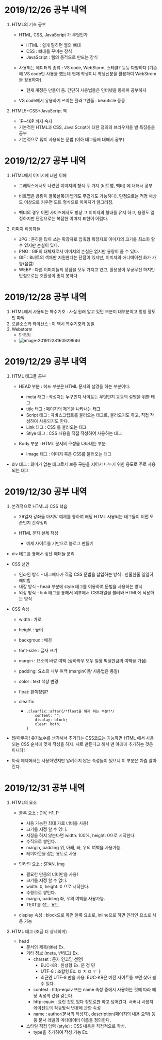 # **2019/12/26 공부 내역**



1. HTML의 기초 공부

   - HTML, CSS, JavaScript 가 무엇인가

     - HTML : 쉽게 말하면 웹의 뼈대
     - CSS : 뼈대를 꾸미는 장식
     - JavaScript : 웹의 동적으로 만드는 장식

   - 사용되는 에디터의 종류 : VS code, WebStorm, 스테클? 등등 다양하다 (기존에 VS code만 사용을 했는데 현재 학생이니 학생신분을 활용하여 WebStrom을 활용하자)

     - 현재 계정은 만들어 둠. 간단히 사용법들은 인터넷을 통하여 공부하자

   - VS code에서 유용하게 쓰이는 플러그인들 : beauticle 등등

     

2. HTML5+CSS+JavaScript 책

   - 1P~40P 까지 숙지
   - 기본적인 HTML과 CSS, Java Script에 대한 정의와 브라우저들 별 특징들을 공부
   - 기본적으로 많이 사용되는 문법 (이하 태그들에 대해서 공부)



# **2019/12/27 공부 내역**



1. HTML에서 이미지에 대한 이해

   - 그래픽스에서도 나왔던 이미지의 형식 두 가지 (비트맵, 벡터) 에 대해서 공부

   - 비트맵은 용량이 들쭉날쭉(가볍게도 무겁게도 가능하다), 단점으로는 적정 해상도 이상으로 키우면 도트 형식으로 이미지가 일그러짐.

   - 벡터의 경우 어떤 사이즈에서도 항상 그 이미지의 형태를 유지 하고, 용량도 일정하지만 단점으로는 복잡한 이미지 표현이 어렵다.

     

2. 이미지 확장자들
   - JPG : 흔히들 많이 쓰는 확장자로 압축형 확장자로 이미지의 크기를 최소화 할 수 있지만 손실이 있다.
   - PNG : GIF의 대체재로서 이미지의 손실은 없지만 용량이 클 수 있다.
   - GIF : 8비트의 색체만 지원한다는 단점이 있지만, 이미지의 애니메이션 화가 가능(움짤)
   - WEBP : 다른 이미지들의 장점을 모두 가지고 있고, 활용성이 무궁무진 하지만 단점으로는 호환성이 좋지 못하다.



# **2019/12/28 공부 내역**



1. HTML에서 사용되는 특수기호 : 사실 원래 알고 있던 부분이 대부분이고 명칭 정도만 파악
2. 오픈소스와 라이선스 : 이 역시 특수기호와 동일
3. Webstorm
   - 단축키
   - ![image-20191228160929946](C:\Users\Moon\AppData\Roaming\Typora\typora-user-images\image-20191228160929946.png)



# **2019/12/29 공부 내역**

1. HTML 태그들 공부

   - HEAD 부분 : 헤드 부분은  HTML 문서의 설명을 하는 부분이다.
     - meta 태그 : 작성자는 누구인지 사이트는 무엇인지 등등의 설명을 위한 태그
     - title 태그 : 페이지의 제목을 나타내는 태그
     - Script 태그 : 자바스크립트를 불러오는 태그로, 불러오기도 하고, 직접 작성하여 사용되기도 한다.
     - Link 태그 : CSS 를 불러오는 태그
     - Stlye 태그 : CSS 내용을 직접 작성하여 사용하는 태그

   - Body 부분 : HTML 문서의 구성을 나타내는 부분

     - Image 태그 : 이미지 혹은 CSS를 불러오는 태그
- div 태그 : 의미가 없는 태그로서 보통 구분을 지어서 나누기 위한 용도로 주로 사용되는 태그



# **2019/12/30 공부 내역**

1. 본격적으로 HTML과 CSS 학습

   - 29일자 강좌들 마지막 예제를 통하여 해당 HTML 사용되는 태그들이 어떤 모습인지 간략정리
   
   - HTML 문자 실제 작성
     - 예제 사이트를 기반으로 블로그 만들기
  - div 태그를 통해서 상단 헤더들 분리
   
   - CSS 선언
     - 인라인 방식 - 태그에다가 직접 CSS 문법을 삽입하는 방식 : 한줄한줄 일일히 해야함
     - 내장 방식 - head 부분에 style 태그를 이용하여 문법을 사용하는 방식
     - 외장 방식 - link 태그를 통해서 외부에서 CSS파일을 불러와 HTML에 적용하는 방식
   
   - CSS 속성
   
     - width : 가로 
     
     - height : 높이
     
     - backgroud : 배경
     
     - font-size : 글자 크기
     
     - margin : 요소의 바깥 여백 (상하좌우 모두 일정 픽셀만큼의 여백을 가짐)
     
     - padding: 요소의 내부 여백 (margin이랑 사용법은 동일)
     
     - color : text 색상 변경
     
     - float: 왼쪽정렬?
     
     - clearfix
     
       - ```
         .clearfix::after{/*float을 해제 하는 부분?*/
             content: "";
             display: block;
             clear: both;
         }
         ```
     
       
   
   - !알아두자! 유지보수를 생각해서 추가되는 CSS코드는 가능하면 HTML 에서 사용되는 CSS  순서에 맞게 작성을 하자. 새로 만든다고 해서 맨 아래에 추가하는 것은 아니다!
   
   - 아직 예제에서는 사용하였지만 알려주지 않은 속성들이 있으니 이 부분은 차츰 알아간다.



# **2019/12/31 공부 내역**

1. HTML의 요소

   - 블록 요소 : DIV, H1, P
     - 사용 가능한 최대 가로 너비를 사용!
     - 크기를 지정 할 수 있다.
     - 지정을 하지 않는다면 width: 100%, height: 0으로 시작한다.
     - 수직으로 쌓인다.
     - margin, padding 위, 아래, 좌, 우의 여백을 사용가능.
     - 레이아웃을 잡는 용도로 사용
   - 인라인 요소 : SPAN, Img
     - 필요한 만큼의 너비만을 사용!
     - 크기를 지정 할 수 없다.
     - width: 0, height: 0 으로 시작한다.
     - 수평으로 쌓인다.
     - margin, padding 좌, 우의 여백을 사용가능.
     - TEXT를 잡는 용도

   - display 속성 : block으로 하면 블록 요소로, inline으로 하면 인라인 요소로 사용 가능

2. HTML 태그 (조금 더 상세하게)

   - head
     - 문서의 제목(title) 	Ex. <title> 제목 </title>
     - 기타 정보 (meta, 빈태그)     Ex. <meta charset="UTF-8">
       - charset : 문자 인코딩 선언!
         - EUC-KR : 완성형 	Ex. 문 정 민
         - UTF-8 : 조합형        Ex. ㅁ ㅈ ㅁ ㅜ ㅏ
         - 최근엔 UTF-8 만을 사용. EUC-KR은 예전 사이트를 보면 찾아 볼 수 있다.
       - contest : http-equiv 또는 name 속성 중에서 사용하는 것에 따라 해당 속성의 값을 갖는다.
       - http-equiv : 요런 것도 있다 정도로만 하고 넘어간다. 서버나 사용자 에이전트의 작동방식 변경에 관한 속성
       - name : author(문서의 작성자), description(페이지의 내용 요약)  등등 문서 레벨의 메타데이터 이름을 정의한다.
     - 스타일 직접 입력 (style) : CSS 내용을 직접적으로 작성.
       - type을 추가하여 작성 가능 Ex. <style type="text/css"> 물론 HTML5에서는 생략됨.
       - body에서도 동작이 되긴한다. 딱히 문제는 없다! 다만 HTML에서 동작하는 효율이 좋지는 못하다.
     - 스타일 외부에서 가져와서 연결 (link, 빈태그) : 보통 CSS에서 스타일 불러오기    Ex. <link rel="stylesheet" href="./main.css">
       - crossorigin(HTML5에서 추가 된 속성) : 현재로선 몰라도 됨.
       - href : 링크된 리소스 URL을 나타내는 속성 (쉽게 생각하면 CSS의 경로)
       - hreflang : 링크된 리소스의 언어로 href 속성이 존재할때만 사용. (보통 생략)
       - rel : 링크된 문서와 현재 문서의 관계, 보통 stylesheet나 icon 을 주로 사용
       - MIME type
         - text/plain
         - text/html
         - image/jpeg
         - image/png
         - audio/mpeg 등등
       - BASE   Ex. <base href="./css/">
         - 상대 경로로 사용 할 수 있는 것을 기준으로 만드는 것.
         - Base태그는 HTML 문서에서 하나만 작성 가능
         - Base 태그는 모든 태그의 경로에서 사용이 되기때문에 잘 사용해야 한다





# **2020/01/01 공부 내역**



1. Body 태그 상세하게

   - header 태그 : 헤드부분을 나타내는 태그 <전역 속성만 포함한다> (header 안에는 다른 header나 footer가 들어갈 수 없다.)
   - footer  태그 : 작성자 구획, 저작권,데이터, 관련문서의 링크에 대한 정보를 말한다 (이를 테면 홈페이지의 맨아래 전화번호나 정보가 적힌 바를 말한다. footer 안에는 다른 header나 footer가 들어갈 수 없다.)
   - ul 및 li 태그: 리스트를 만드는 태그
   - h1~h6 태그 : 6단계의 문서 제목을 구현하는 태그 (전역속성 만 사용)
     - 제목 폰트의 크기를 줄이기 위해 낮은 단계를 사용하는 것이 아닌 CSS에서 font-size 속성을 사용하여 줄인다.
     - 제목은 항상 순서대로 h1, h2 ```` 순차적으로 사용을 해야 한다.
     - h1은 페이지 별로 한번만 사용!
   - Main 태그 (블럭) : 문서나 앱 <body>의 주요 컨텐츠를 나타낸다.
     - 문서에 하나 태그만 존재해야 한다.
     - ie에서 지원을 안함.
   - article 태그 (블럭) : 독립적으로 구분되거나 재사용되는 영역 (이를테면 기사나 신문 블로그 글)
     - 일반적으로 h1~h6중 하나를 포함하여 식별
     - time의 datetime속성으로 작성됨 
   - section 태그 (블럭) : 문서의 일반적인 영역
     - h1~h6 중 하나를 포함하여 식별
     - section 안에 article 이 있을 수 있고, 반대 또한 가능하다.
   - aside 태그 (블럭) : 문서의 별도 콘텐츠 (섹션 태그 옆에 떨어져 있는 사이드 영역에 사용되는 태그)
     
- ![image-20200101183138982](C:\Users\Moon\AppData\Roaming\Typora\typora-user-images\image-20200101183138982.png)
     
- nav 태그(블럭) : 네비게이션바, 다른 페이지 링크를 제공하는 영역
   
     - <nav>
           <a herf="/html/"></a>
    </nav>
   
  - 위의 요소는 HTML 에디터로 참조(더블 클릭)
   
- address 태그
   
     - body, article, footer 등등에 연락처 정보를 제공하기 위한 태그
  - ![image-20200101184643731](C:\Users\Moon\AppData\Roaming\Typora\typora-user-images\image-20200101184643731.png)
   
- div 태그 : 의미가 없는 태그로 콘텐츠 영역 설정
   
- ol,ul,li 태그 : li는 각 정렬된 항목이고, ol은 정렬된 목록, ul은 정렬되지 않은 목록
   
     - li는 ol이나 ul 안에서만 사용가능 또한 li를 무조건 포함이 되어야 한다.
     - ol의 속성
       - reversed :항목 역순 (ie에선 지원X) Ex. <ol reversed>
       - start : 숫자 시작값 Ex. <ol start="4">
       - type : 항복에 매겨는 번호의 유형 Ex. <ol type="A">
     -  li의 속성
    - value 항목의 순서 설정 절대값으로 다시 지정됨 Ex. <li value="2">
   
- dl, dt, dd 태그
   
     - dt(용어) dd(정의) dl(왼쪽 두개의 전체 집합) 설정
     - ![image-20200101193629475](C:\Users\Moon\AppData\Roaming\Typora\typora-user-images\image-20200101193629475.png)
  - dl 안에는 무조건 dt와 dd만 들어가야 한다.
   
- p 태그 : 하나의 문단을 설정.
   
  - 일반적으로 정보통신 보조기기에서 다음 문단으로 넘아가는 기능을 단축키를 제공함.
   
- hr 태그 (빈태그) : 문단의 분리를 위해 설정, 수평선을 만듬. Ex. <hr />
   
  - CSS 를 통해서 이 수평선을 꾸밀 수 있음.
   
- br 태그 : 줄 바꿈
   
- pre 태그 : 서식이 미리 지정된 텍스트를 설정 즉, html에서 쓴 그대로 나옴
   
  - 기본적으로 고딕, Monospace 글꼴로 설정이 됨.
   
- blockquote 태그 : 인용문을 만들때 설정
   
  - cite 속성 : 인용된 정보의 URL
   





# **2020/01/02 공부 내역**



1. CSS 상세

   - 문법 : 선택자 { 속성 : 속성값; 속성 : 속성값;}

   - 주석 다는 법 : /* */

   - @import : CSS에서 다른 외부의 CSS 를 불러오는 방법 Ex. @import url("./test.css");

   - 선택자

     - 기본선택자

       - 전체 선택자 = *
       - 태그 선택자 = E = 태그 이름으로 검색
       - 클래스 선택자 = .E = 클래스 속성 값으로 검색
       - 아이디 선택자 = #E = ID 속성 값으로 검색

     - 복합 선택자

       - 일치 선택자 = EF = E와 F를 동시에 만족하는 요소 선택 (Ex. span.orange(블라블라))
       - 자식 선택자 = E > F = E의 자식 요소인 F를 선택 (Ex. ul  > .orange {블라블라} )
       - 후손(하위) 선택자 = E F = E의 하위 요소 F를 선택 (Ex. div .orange{블라블라})
       - 인접 형제 선택자 = E + F = E의 다음 형제 요소 F 하나만 선택 (Ex. .orange + li{블라블라})
       - 일반 형제 선택자 = E - F = E의 다음 형제 요소 F를 모두 선택 (Ex. .orange - li{블라블라})

     - 가상 클래스 선택자 (앞에 :이 한 개 붙음, 두 개는 가상 요소이니 구분하자!)

       - Hover = E:hover = E에 마우스 포인터가 올라가 있는 동안에만 E 선택 (Ex. a:hover{블라블라})
       - Active = E:active = E를 마우스로 클릭하는 동안에만 E 선택 (Ex. a:active{블라블라})
       - Focus = E:focus = E가 포커스 된 동안에만 E 선택 <대화형 콘텐츠에서 사용가능 : input, img, tabindex> (Ex. input:focus{블라블라})
       - First Child = E:first-child = E가 형제 요소 중 첫번째 요소라면 선택
       - ![image-20200102184039198](C:\Users\Moon\AppData\Roaming\Typora\typora-user-images\image-20200102184039198.png)
       - Last Child = E:last-child = E가 형제 요소 중 마지막 요소라면 선택
       - Nth Child = E:nth-child(n) = E의 형제 요소 중 n 번째 요소를 선택 (n을 쓰면 0부터, 다른 숫자를 넣으면 그 수만)
       - child 시리즈 사용시 주의사항 : 코드의 오른쪽에서 왼쪽으로 해석하자!
       - Nth of Type = E:nth-of-type(n) = E의 타입(태그이름)과 동일한 타입인 형제 요수 중 E가 n번째 라면 선택
       - 부정 선택자 = E:not(S) = S가 아닌 E 선택 (Ex. .fruits li:not(.stroawberry){블라블라})

     - 가상 요소 선택자 (:: 두개가 붙는다.)

       - Before = E::before = E 요소 내부의 앞에, 내용을 삽입
       - ![image-20200102190605160](C:\Users\Moon\AppData\Roaming\Typora\typora-user-images\image-20200102190605160.png)
       - After = E::after = E 요소 내부의 뒤에 내용 삽입
       - ![image-20200102190945341](C:\Users\Moon\AppData\Roaming\Typora\typora-user-images\image-20200102190945341.png)

     - 속성 선택자

       - attr = [attr] = 속성 attr을 포함하는 요소 선택

       - ![image-20200102191453632](C:\Users\Moon\AppData\Roaming\Typora\typora-user-images\image-20200102191453632.png)

       - (attr=value)  = [attr=value] = 속성 attr을 포함하여 속성 값이 value인 요소 선택

       - ![image-20200102191652473](C:\Users\Moon\AppData\Roaming\Typora\typora-user-images\image-20200102191652473.png)

       - (attr^=value) = [attr^=value] = 속성 attr을 포함하여 속성 값이 value로 시작하는 요소 선택

       - ![image-20200102191921695](C:\Users\Moon\AppData\Roaming\Typora\typora-user-images\image-20200102191921695.png)

       - (attr$=value) = [attr$=value] = 속성 attr을 포함하여 속성 값이 value로 끝나는 요소 선택

         

   - 상속
     - ![image-20200102192219895](C:\Users\Moon\AppData\Roaming\Typora\typora-user-images\image-20200102192219895.png)
   - 우선 순위
     - ![image-20200102192420066](C:\Users\Moon\AppData\Roaming\Typora\typora-user-images\image-20200102192420066.png)
     - !important : 모든 선언을 무시하고 가장 우선! 점수로 치면 무한대
       - Ex. div {color : red !important;}
     - 인라인 선언방식(HTML style속성 사용) : 매우 높은 우선 순위,점수로 치면 1000점
     - ID 선택자 : 높은 순위, 점수로 치면 100점
     - 클래스 선택자 : 중간, 순위 점수로 치면 10점
     - 태그 선택자 : 낮은, 순위 점수로 치면 1점
     - 전체 선택자 : 꼴등, 0점
     - 상속 : 우선시 되지 않음!

